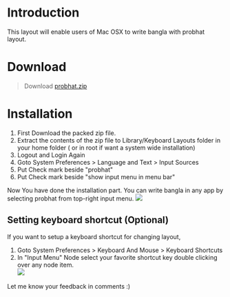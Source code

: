 # Introduction #

This layout will enable users of Mac OSX to write bangla with probhat layout.

# Download #

> Download [probhat.zip](http://code.google.com/p/sarimcmsextensions/downloads/detail?name=probhat.zip)

# Installation #

  1. First Download the packed zip file.
  1. Extract the contents of the zip file to Library/Keyboard Layouts folder in your home folder ( or in root if want a system wide installation)
  1. Logout and Login Again
  1. Goto System Preferences > Language and Text > Input Sources
  1. Put Check mark beside "probhat"
  1. Put Check mark beside "show input menu in menu bar"

Now You have done the installation part. You can write bangla in any app by selecting probhat from top-right input menu.
<img src='http://sarimcmsextensions.googlecode.com/files/Screen%20shot%202011-05-17%20at%201.34.57%20AM.png'>


<h2>Setting keyboard shortcut (Optional)</h2>
If you want to setup a keyboard shortcut for changing layout,<br>
<ol><li>Goto System Preferences > Keyboard And Mouse > Keyboard Shortcuts<br>
</li><li>In "Input Menu" Node select your favorite shortcut key double clicking over any node item.<br>
<img src='http://sarimcmsextensions.googlecode.com/files/Screen%20shot%202011-05-17%20at%201.34.42%20AM.png'></li></ol>



Let me know your feedback in comments :)